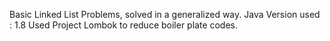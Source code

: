 Basic Linked List Problems, solved in a generalized way.
Java Version used : 1.8
Used Project Lombok to reduce boiler plate codes.

